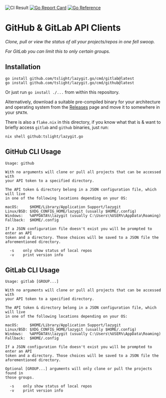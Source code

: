  ![CI Result](https://github.com/tslight/lazygit.go/actions/workflows/build.yml/badge.svg?event=push) [![Go Report Card](https://goreportcard.com/badge/github.com/tslight/lazygit.go)](https://goreportcard.com/report/github.com/tslight/lazygit.go) [![Go Reference](https://pkg.go.dev/badge/github.com/tslight/lazygit.go.svg)](https://pkg.go.dev/github.com/tslight/lazygit.go)
# GitHub & GitLab API Clients

*Clone, pull or view the status of all your projects/repos in one fell swoop.*

*For GitLab you can limit this to only certain groups.*

## Installation

``` shell
go install github.com/tslight/lazygit.go/cmd/gitlab@latest
go install github.com/tslight/lazygit.go/cmd/github@latest
```

Or just run `go install ./...` from within this repository.

Alternatively, download a suitable pre-compiled binary for your architecture
and operating system from the
[Releases](https://github.com/tslight/lazygit.go/releases) page and move it to
somewhere in your `$PATH`.

There is also a `flake.nix` in this directory, if you know what that is & want
to briefly access `gitlab` and `github` binaries, just run:

``` shell
nix shell github:tslight/lazygit.go
```

## GitHub CLI Usage

``` text
Usage: github

With no arguments will clone or pull all projects that can be accessed with
your API token to a specified directory.

The API token & directory belong in a JSON configuration file, which will live
in one of the following locations depending on your OS:

macOS:     $HOME/Library/Application Support/lazygit
Linux/BSD: $XDG_CONFIG_HOME/lazygit (usually $HOME/.config)
Windows:   %APPDATA%\lazygit (usually C:\Users\%USER%\AppData\Roaming)
Fallback:  $HOME/.config

If a JSON configuration file doesn't exist you will be prompted to enter an API
token and a directory. Those choices will be saved to a JSON file the
aforementioned directory.

  -s    only show status of local repos
  -v    print version info
```

## GitLab CLI Usage

``` text
Usage: gitlab [GROUP...]

With no arguments will clone or pull all projects that can be accessed with
your API token to a specified directory.

The API token & directory belong in a JSON configuration file, which will live
in one of the following locations depending on your OS:

macOS:     $HOME/Library/Application Support/lazygit
Linux/BSD: $XDG_CONFIG_HOME/lazygit (usually $HOME/.config)
Windows:   %APPDATA%\lazygit (usually C:\Users\%USER%\AppData\Roaming)
Fallback:  $HOME/.config

If a JSON configuration file doesn't exist you will be prompted to enter an API
token and a directory. Those choices will be saved to a JSON file the
aforementioned directory.

Optional [GROUP...] arguments will only clone or pull the projects found in
those groups.

  -s    only show status of local repos
  -v    print version info
```
